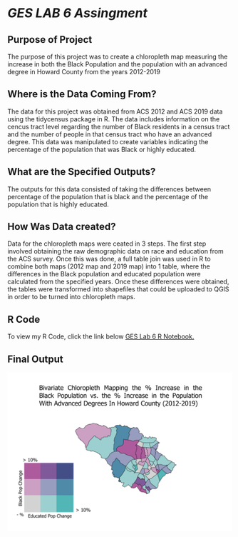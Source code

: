 # *GES LAB 6 Assingment*

## Purpose of Project 
The purpose of this project was to create a chloropleth map measuring the increase in both the Black Population and the population with an advanced degree in Howard County from the years 2012-2019 

## Where is the Data Coming From? 
The data for this project was obtained from ACS 2012 and ACS 2019 data using the tidycensus package in R. The data includes information on the cencus tract level 
regarding the number of Black residents in a census tract and the number of people in that census tract who have an advanced degree. This data was manipulated to create 
variables indicating the percentage of the population that was Black or highly educated. 

## What are the Specified Outputs? 
The outputs for this data consisted of taking the differences between percentage of the population that is black and the percentage of the population that
is highly educated. 

## How Was Data created? 
Data for the chloropleth maps were ceated in 3 steps. The first step involved obtaining the raw demographic data on race and education from the ACS survey. Once this was done, a full table join was used in R to combine both maps (2012 map and 2019 map) into 1 table, where the differences in the Black population and educated population were calculated from the specified years. Once these differences were obtained, the tables were transformed into shapefiles that could be uploaded to QGIS in order to be turned into chloropleth maps. 

## R Code 
To view my R Code, click the link below 
<a href="https://github.com/jjustin1/GESLAB6.github.io/blob/main/RNotebook/GES%20LAB%206%20R%20notebook%20PDF.pdf" target="_blank">GES Lab 6 R Notebook.</a>


## Final Output 
<img src="Images/FinalChloroplethgithub.PNG" width="800">



